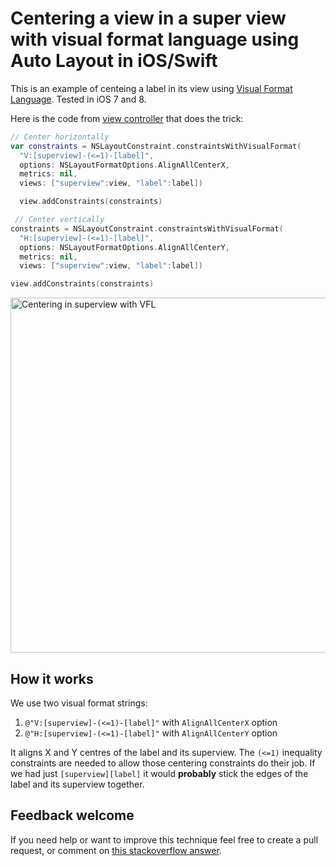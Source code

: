 # Centering a view in a super view with visual format language using Auto Layout in iOS/Swift

This is an example of centeing a label in its view using [Visual Format Language](https://developer.apple.com/library/ios/documentation/UserExperience/Conceptual/AutolayoutPG/VisualFormatLanguage/VisualFormatLanguage.html). Tested in iOS 7 and 8.

Here is the code from [view controller](https://github.com/evgenyneu/center-vfl/blob/master/CenteringWithVFL/ViewController.swift) that does the trick:

```Swift
// Center horizontally
var constraints = NSLayoutConstraint.constraintsWithVisualFormat(
  "V:[superview]-(<=1)-[label]",
  options: NSLayoutFormatOptions.AlignAllCenterX,
  metrics: nil,
  views: ["superview":view, "label":label])

  view.addConstraints(constraints)

 // Center vertically
constraints = NSLayoutConstraint.constraintsWithVisualFormat(
  "H:[superview]-(<=1)-[label]",
  options: NSLayoutFormatOptions.AlignAllCenterY,
  metrics: nil,
  views: ["superview":view, "label":label])

view.addConstraints(constraints)
```
    

<img src='https://raw.github.com/evgenyneu/center-vfl/master/centering_with_vfl.png' width='568' alt='Centering in superview with VFL'>


## How it works

We use two visual format strings:

1. `@"V:[superview]-(<=1)-[label]"` with `AlignAllCenterX` option
1. `@"H:[superview]-(<=1)-[label]"` with `AlignAllCenterY` option

It aligns X and Y centres of the label and its superview. The `(<=1)` inequality constraints are needed to allow those centering constraints do their job. If we had just `[superview][label]` it would **probably** stick the edges of the label and its superview together.

## Feedback welcome

If you need help or want to improve this technique feel free to create a pull request, or comment on [this stackoverflow answer](http://stackoverflow.com/a/14917695/297131).

